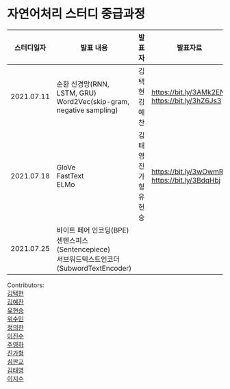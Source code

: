 # 자연어처리 스터디 중급과정

스터디일자|발표 내용|발표자|발표자료|
|------|-------------|----|---|
|2021.07.11|순환 신경망(RNN, LSTM, GRU) </br> Word2Vec(skip-gram, negative sampling)|김택현 </br> 김예찬|https://bit.ly/3AMk2EN </br> https://bit.ly/3hZ6Js3|
|2021.07.18|GloVe </br> FastText </br> ELMo|김태영 </br> 진가형 </br> 유현승|https://bit.ly/3wOwmRF </br> https://bit.ly/3BdqHbj|
|2021.07.25|바이트 페어 인코딩(BPE) </br> 센텐스피스(Sentencepiece) </br> 서브워드텍스트인코더(SubwordTextEncoder) |     |     |

Contributors: \
[김택현](https://github.com/dobbytk) \
[김예찬](https://github.com/pterons) \
[유현승](https://github.com/hyunicecream) \
[위수민](https://github.com/SUMIN-WEE) \
[정의한](https://github.com/EuiHanJung) \
[이진수](https://github.com/IDF13) \
[주영하](https://github.com/youngha-Ju) \
[진가형](https://github.com/Cheyenne-cloud) \
[심판교](https://github.com/SimPangyo) \
[김태영](https://github.com/itisused) \
[이지수](https://github.com/lizzys16)
